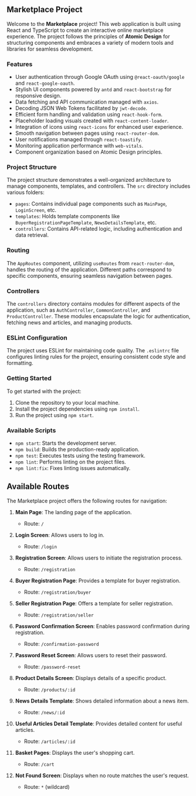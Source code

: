 ## Marketplace Project

Welcome to the **Marketplace** project! This web application is built using React and TypeScript to create an interactive online marketplace experience. The project follows the principles of **Atomic Design** for structuring components and embraces a variety of modern tools and libraries for seamless development.

### Features

- User authentication through Google OAuth using `@react-oauth/google` and `react-google-oauth`.
- Stylish UI components powered by `antd` and `react-bootstrap` for responsive design.
- Data fetching and API communication managed with `axios`.
- Decoding JSON Web Tokens facilitated by `jwt-decode`.
- Efficient form handling and validation using `react-hook-form`.
- Placeholder loading visuals created with `react-content-loader`.
- Integration of icons using `react-icons` for enhanced user experience.
- Smooth navigation between pages using `react-router-dom`.
- User notifications managed through `react-toastify`.
- Monitoring application performance with `web-vitals`.
- Component organization based on Atomic Design principles.

### Project Structure

The project structure demonstrates a well-organized architecture to manage components, templates, and controllers. The `src` directory includes various folders:

- `pages`: Contains individual page components such as `MainPage`, `LoginScreen`, etc.
- `templates`: Holds template components like `BuyerRegistrationPageTemplate`, `NewsDetailsTemplate`, etc.
- `controllers`: Contains API-related logic, including authentication and data retrieval.

### Routing

The `AppRoutes` component, utilizing `useRoutes` from `react-router-dom`, handles the routing of the application. Different paths correspond to specific components, ensuring seamless navigation between pages.

### Controllers

The `controllers` directory contains modules for different aspects of the application, such as `AuthController`, `CommonController`, and `ProductController`. These modules encapsulate the logic for authentication, fetching news and articles, and managing products.

### ESLint Configuration

The project uses ESLint for maintaining code quality. The `.eslintrc` file configures linting rules for the project, ensuring consistent code style and formatting.

### Getting Started

To get started with the project:

1. Clone the repository to your local machine.
2. Install the project dependencies using `npm install`.
3. Run the project using `npm start`.

### Available Scripts

- `npm start`: Starts the development server.
- `npm build`: Builds the production-ready application.
- `npm test`: Executes tests using the testing framework.
- `npm lint`: Performs linting on the project files.
- `npm lint:fix`: Fixes linting issues automatically.

## Available Routes

The Marketplace project offers the following routes for navigation:

1. **Main Page**: The landing page of the application.

   - Route: `/`

2. **Login Screen**: Allows users to log in.

   - Route: `/login`

3. **Registration Screen**: Allows users to initiate the registration process.

   - Route: `/registration`

4. **Buyer Registration Page**: Provides a template for buyer registration.

   - Route: `/registration/buyer`

5. **Seller Registration Page**: Offers a template for seller registration.

   - Route: `/registration/seller`

6. **Password Confirmation Screen**: Enables password confirmation during registration.

   - Route: `/confirmation-password`

7. **Password Reset Screen**: Allows users to reset their password.

   - Route: `/password-reset`

8. **Product Details Screen**: Displays details of a specific product.

   - Route: `/products/:id`

9. **News Details Template**: Shows detailed information about a news item.

   - Route: `/news/:id`

10. **Useful Articles Detail Template**: Provides detailed content for useful articles.

    - Route: `/articles/:id`

11. **Basket Pages**: Displays the user's shopping cart.

    - Route: `/cart`

12. **Not Found Screen**: Displays when no route matches the user's request.

    - Route: `*` (wildcard)
